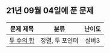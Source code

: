 ## 21년 09월 04일에 푼 문제


|문제 제목|분류|난이도|
|:---:|:---:|:---:|
|[두 수의 합](https://www.acmicpc.net/problem/3273)|정렬, 두 포인터|실버3|
